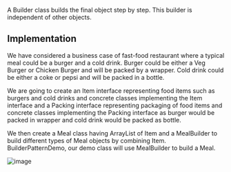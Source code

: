 A Builder class builds the final object step by step. This builder is independent of other objects.

## Implementation
We have considered a business case of fast-food restaurant where a typical meal could be a burger and a cold drink. 
Burger could be either a Veg Burger or Chicken Burger and will be packed by a wrapper. Cold drink could be either a coke or pepsi and will be packed in a bottle.

We are going to create an Item interface representing food items such as burgers and cold drinks and concrete classes implementing the Item interface and a Packing interface representing packaging of food items and concrete classes implementing the Packing interface as burger would be packed in wrapper and cold drink would be packed as bottle.

We then create a Meal class having ArrayList of Item and a MealBuilder to build different types of Meal objects by combining Item. 
BuilderPatternDemo, our demo class will use MealBuilder to build a Meal.

![image](https://user-images.githubusercontent.com/80781077/111395830-03560300-867b-11eb-997d-735a607ca7c9.png)
